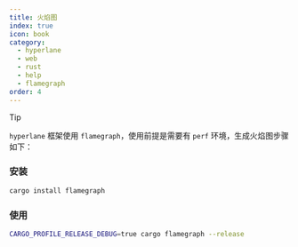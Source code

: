 ```yaml
---
title: 火焰图
index: true
icon: book
category:
  - hyperlane
  - web
  - rust
  - help
  - flamegraph
order: 4
---
```


<Share colorful />

> [!tip]
>
> `hyperlane` 框架使用 `flamegraph`，使用前提是需要有 `perf` 环境，生成火焰图步骤如下：

### 安装

```sh
cargo install flamegraph
```

### 使用

```sh
CARGO_PROFILE_RELEASE_DEBUG=true cargo flamegraph --release
```

<Bottom />
